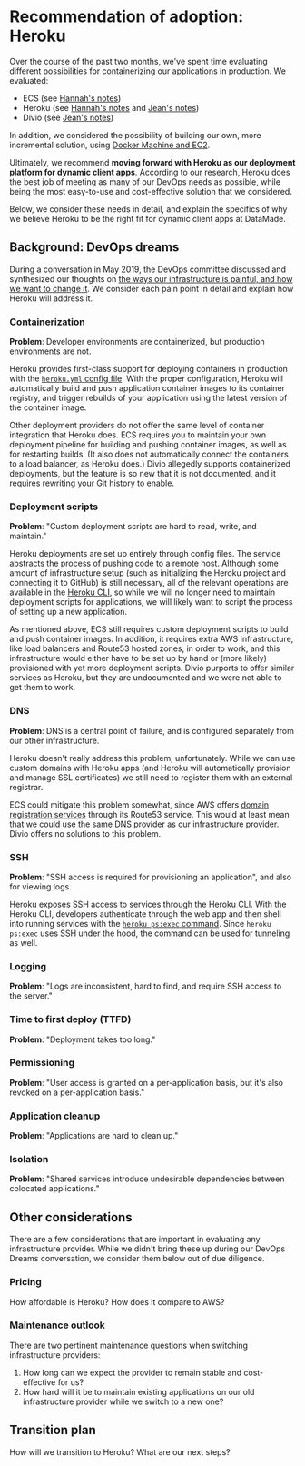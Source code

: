 # Recommendation of adoption: Heroku

Over the course of the past two months, we've spent time evaluating different possibilities
for containerizing our applications in production. We evaluated:

- ECS (see [Hannah's notes](./hec-log.md))
- Heroku (see [Hannah's notes](./hec-log.md) and [Jean's notes](./jfc-log.md))
- Divio (see [Jean's notes](https://github.com/datamade/how-to/issues/23))

In addition, we considered the possibility of building our own, more incremental
solution, using [Docker Machine and EC2](https://github.com/datamade/how-to/issues/32).

Ultimately, we recommend **moving forward with Heroku as our deployment platform for dynamic client apps**.
According to our research, Heroku does the best job of meeting as many of our
DevOps needs as possible, while being the most easy-to-use and cost-effective
solution that we considered.

Below, we consider these needs in detail, and explain the specifics of why we believe
Heroku to be the right fit for dynamic client apps at DataMade.

## Background: DevOps dreams

During a conversation in May 2019, the DevOps committee discussed and synthesized
our thoughts on [the ways our infrastructure is painful, and how we want to change
it](https://github.com/datamade/devops/issues/90#issuecomment-502196656). We consider
each pain point in detail and explain how Heroku will address it.

### Containerization

**Problem**: Developer environments are containerized, but production environments are not.

Heroku provides first-class support for deploying containers in production with the
[`heroku.yml` config file](https://devcenter.heroku.com/articles/build-docker-images-heroku-yml). With
the proper configuration, Heroku will automatically build and push application
container images to its container registry, and trigger rebuilds of your application
using the latest version of the container image.

Other deployment providers do not offer the same level of container integration that Heroku does.
ECS requires you to maintain your own deployment pipeline for building and pushing
container images, as well as for restarting builds. (It also does not automatically
connect the containers to a load balancer, as Heroku does.) Divio allegedly
supports containerized deployments, but the feature is so new that it is not
documented, and it requires rewriting your Git history to enable.

### Deployment scripts

**Problem**: "Custom deployment scripts are hard to read, write, and maintain."

Heroku deployments are set up entirely through config files. The service abstracts
the process of pushing code to a remote host. Although some amount of infrastructure
setup (such as initializing the Heroku project and connecting it to GitHub) is
still necessary, all of the relevant operations are available in the [Heroku
CLI](https://devcenter.heroku.com/articles/heroku-cli), so while we will no longer
need to maintain deployment scripts for applications, we will likely want to script
the process of setting up a new application.

As mentioned above, ECS still requires custom deployment scripts to build and
push container images. In addition, it requires extra AWS infrastructure, like
load balancers and Route53 hosted zones, in order to work, and this infrastructure
would either have to be set up by hand or (more likely) provisioned with yet
more deployment scripts. Divio purports to offer similar services as Heroku, but
they are undocumented and we were not able to get them to work.

### DNS

**Problem**: DNS is a central point of failure, and is configured separately from
our other infrastructure.

Heroku doesn't really address this problem, unfortunately. While we can use custom
domains with Heroku apps (and Heroku will automatically provision and manage SSL certificates)
we still need to register them with an external registrar.

ECS could mitigate this problem somewhat, since AWS offers [domain registration
services](https://aws.amazon.com/getting-started/tutorials/get-a-domain/) through
its Route53 service. This would at least mean that we could use the same DNS provider
as our infrastructure provider. Divio offers no solutions to this problem.

### SSH

**Problem**: "SSH access is required for provisioning an application", and also for viewing logs.

Heroku exposes SSH access to services through the Heroku CLI. With the Heroku CLI,
developers authenticate through the web app and then shell into running services
with the [`heroku ps:exec` command](https://devcenter.heroku.com/articles/exec).
Since `heroku ps:exec` uses SSH under the hood, the command can be used for tunneling
as well.

### Logging

**Problem**: "Logs are inconsistent, hard to find, and require SSH access to the server."

### Time to first deploy (TTFD)

**Problem**: "Deployment takes too long."

### Permissioning

**Problem**: "User access is granted on a per-application basis, but it's also revoked on a per-application basis."

### Application cleanup

**Problem**: "Applications are hard to clean up."

### Isolation

**Problem**: "Shared services introduce undesirable dependencies between colocated applications."

## Other considerations

There are a few considerations that are important in evaluating any infrastructure
provider. While we didn't bring these up during our DevOps Dreams conversation,
we consider them below out of due diligence.

### Pricing

How affordable is Heroku? How does it compare to AWS?

### Maintenance outlook

There are two pertinent maintenance questions when switching infrastructure providers:

1. How long can we expect the provider to remain stable and cost-effective for us?
2. How hard will it be to maintain existing applications on our old infrastructure provider
   while we switch to a new one?

## Transition plan

How will we transition to Heroku? What are our next steps?
